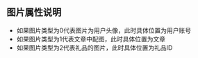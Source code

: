 ## 图片属性说明

- 如果图片类型为0代表图片为用户头像，此时具体位置为用户账号
- 如果图片类型为1代表文章中配图，此时具体位置为文章
- 如果图片类型为2代表礼品的图片，此时具体位置为礼品ID

